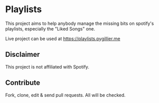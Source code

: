 # Playlists

This project aims to help anybody manage the missing bits on spotify's playlists, especially the "Liked Songs" one.

Live project can be used at https://playlists.pygillier.me

## Disclaimer

This project is not affiliated with Spotify. 

## Contribute

Fork, clone, edit & send pull requests. All will be checked.